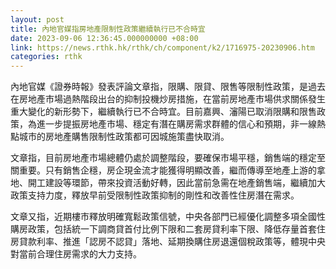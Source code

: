 ```yaml
---
layout: post
title: 內地官媒指房地產限制性政策繼續執行已不合時宜
date: 2023-09-06 12:36:45.000000000 +08:00
link: https://news.rthk.hk/rthk/ch/component/k2/1716975-20230906.htm
categories: rthk
---
```


內地官媒《證券時報》發表評論文章指，限購、限貸、限售等限制性政策，是過去在房地產市場過熱階段出台的抑制投機炒房措施，在當前房地產市場供求關係發生重大變化的新形勢下，繼續執行已不合時宜。目前嘉興、瀋陽已取消限購和限售政策，為進一步提振房地產市場、穩定有潛在購房需求群體的信心和預期，非一線熱點城市的房地產購售限制性政策都可因城施策盡快取消。

文章指，目前房地產市場總體仍處於調整階段，要確保市場平穩，銷售端的穩定至關重要。只有銷售企穩，房企現金流才能獲得明顯改善，繼而傳導至地產上游的拿地、開工建設等環節，帶來投資活動好轉，因此當前急需在地產銷售端，繼續加大政策支持力度，釋放早前受限制性政策抑制的剛性和改善性住房潛在需求。

文章又指，近期樓市釋放明確寬鬆政策信號，中央各部門已經優化調整多項全國性購房政策，包括統一下調商貸首付比例下限和二套房貸利率下限、降低存量首套住房貸款利率、推進「認房不認貸」落地、延期換購住房退還個稅政策等，體現中央對當前合理住房需求的大力支持。
